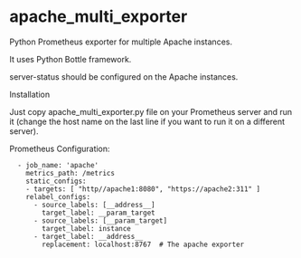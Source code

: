 # apache_multi_exporter
Python Prometheus exporter for multiple Apache instances.

It uses Python Bottle framework.


server-status should be configured on the Apache instances.


Installation

Just copy apache_multi_exporter.py file on your Prometheus server and run it (change the host name on the last line if you want to run it on a different server).

Prometheus Configuration:

```
  - job_name: 'apache'
    metrics_path: /metrics
    static_configs:
    - targets: [ "http//apache1:8080", "https://apache2:311" ]
    relabel_configs:
      - source_labels: [__address__]
        target_label: __param_target
      - source_labels: [__param_target]
        target_label: instance
      - target_label: __address__
        replacement: localhost:8767  # The apache exporter
```
